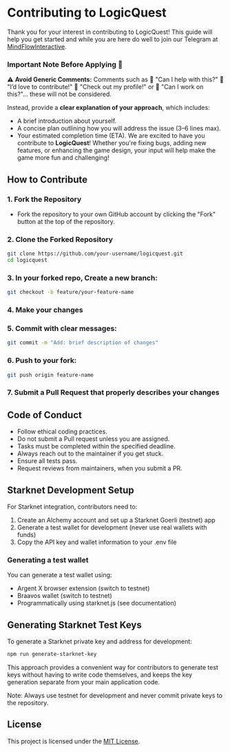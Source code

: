 # Contributing to LogicQuest

Thank you for your interest in contributing to LogicQuest! This guide will help you get started and while you are here do well to join our Telegram at [MindFlowInteractive](https://t.me/+uwmcBHURU_1kYjJk).

### Important Note Before Applying 📝  
⚠️ **Avoid Generic Comments:** Comments such as 🚫 
"Can I help with this?" 🚫 
"I’d love to contribute!" 🚫 
"Check out my profile!" or 🚫 
"Can I work on this?"... these will not be considered.  

Instead, provide a **clear explanation of your approach**, which includes:  

- A brief introduction about yourself.  
- A concise plan outlining how you will address the issue (3–6 lines max).  
- Your estimated completion time (ETA).
We are excited to have you contribute to **LogicQuest**! Whether you're fixing bugs, adding new features, or enhancing the game design, your input will help make the game more fun and challenging!

## How to Contribute

### 1. Fork the Repository
- Fork the repository to your own GitHub account by clicking the "Fork" button at the top of the repository.

### 2. Clone the Forked Repository
```bash
git clone https://github.com/your-username/logicquest.git
cd logicquest
```

### 3. In your forked repo, Create a new branch:

   ```bash
   git checkout -b feature/your-feature-name
   ```

### 4. Make your changes

### 5.  Commit with clear messages:

   ```bash
   git commit -m "Add: brief description of changes"
   ```

### 6. Push to your fork:

   ```bash
   git push origin feature-name
   ```

### 7. Submit a Pull Request that properly describes your changes


## Code of Conduct

- Follow ethical coding practices.
- Do not submit a Pull request unless you are assigned.
- Tasks must be completed within the specified deadline.
- Always reach out to the maintainer if you get stuck.
- Ensure all tests pass.
- Request reviews from maintainers, when you submit a PR.

## Starknet Development Setup

For Starknet integration, contributors need to:

1. Create an Alchemy account and set up a Starknet Goerli (testnet) app
2. Generate a test wallet for development (never use real wallets with funds)
3. Copy the API key and wallet information to your .env file

### Generating a test wallet

You can generate a test wallet using:
- Argent X browser extension (switch to testnet)
- Braavos wallet (switch to testnet)
- Programmatically using starknet.js (see documentation)

## Generating Starknet Test Keys

To generate a Starknet private key and address for development:

```bash
npm run generate-starknet-key
```
This approach provides a convenient way for contributors to generate test keys without having to write code themselves, and keeps the key generation separate from your main application code.

Note: Always use testnet for development and never commit private keys to the repository.



## License

This project is licensed under the [MIT License](LICENSE).

